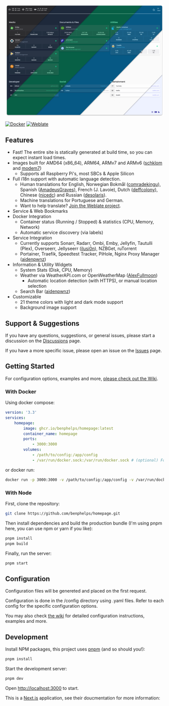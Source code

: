 ![Homepage Preview](/images/preview.png)

[![Docker](https://github.com/benphelps/homepage/actions/workflows/docker-publish.yml/badge.svg)](https://github.com/benphelps/homepage/actions/workflows/docker-publish.yml)
[![Weblate](https://hosted.weblate.org/widgets/homepage/-/homepage/svg-badge.svg)](https://hosted.weblate.org/engage/homepage/)

## Features

  * Fast! The entire site is statically generated at build time, so you can expect instant load times.
  * Images built for AMD64 (x86_64), ARM64, ARMv7 and ARMv6 ([schklom](https://github.com/benphelps/homepage/pull/3) and [modem7](https://github.com/benphelps/homepage/pull/62))
    - Supports all Raspberry Pi's, most SBCs & Apple Silicon
  * Full i18n support with automatic language detection.
    - Human translations for English, Norwegian Bokmål ([comradekingu](https://github.com/benphelps/homepage/commits?author=comradekingu)), Spanish ([AmadeusGraves](https://github.com/benphelps/homepage/commits?author=AmadeusGraves)), French (J. Lavoie), Dutch ([deffcolony](https://github.com/benphelps/homepage/commits?author=deffcolony)), Chinese ([nicedc](https://github.com/nicedc)) and Russian ([desolaris](https://github.com/benphelps/homepage/commits?author=desolaris)).
    - Machine translations for Portuguese and German.
    - Want to help translate? [Join the Weblate project](https://hosted.weblate.org/engage/homepage/).
  * Service & Web Bookmarks
  * Docker Integration
    - Container status (Running / Stopped) & statistics (CPU, Memory, Network)
    - Automatic service discovery (via labels)
  * Service Integration
    - Currently supports Sonarr, Radarr, Ombi, Emby, Jellyfin, Tautulli (Plex), Overseerr, Jellyseerr ([ilusi0n](https://github.com/benphelps/homepage/pull/34)), NZBGet, ruTorrent
    - Portainer, Traefik, Speedtest Tracker, PiHole, Nginx Proxy Manager ([aidenpwnz](https://github.com/benphelps/homepage/pull/45))
  * Information & Utility Widgets
    - System Stats (Disk, CPU, Memory)
    - Weather via WeatherAPI.com or OpenWeatherMap ([AlexFullmoon](https://github.com/benphelps/homepage/pull/25))
      - Automatic location detection (with HTTPS), or manual location selection
    - Search Bar ([aidenpwnz](https://github.com/benphelps/homepage/pull/45))
  * Customizable
    - 21 theme colors with light and dark mode support
    - Background image support

## Support & Suggestions

If you have any questions, suggestions, or general issues, please start a discussion on the [Discussions](https://github.com/benphelps/homepage/discussions) page.

If you have a more specific issue, please open an issue on the [Issues](https://github.com/benphelps/homepage/issues) page.

## Getting Started

For configuration options, examples and more, [please check out the Wiki](https://github.com/benphelps/homepage/wiki).

### With Docker

Using docker compose:

```yaml
version: '3.3'
services:
    homepage:
        image: ghcr.io/benphelps/homepage:latest
        container_name: homepage
        ports:
            - 3000:3000
        volumes:
            - /path/to/config:/app/config
            - /var/run/docker.sock:/var/run/docker.sock # (optional) For docker integrations
```

or docker run:

```bash
docker run -p 3000:3000 -v /path/to/config:/app/config -v /var/run/docker.sock:/var/run/docker.sock ghcr.io/benphelps/homepage:latest
```

### With Node

First, clone the repository:

```bash
git clone https://github.com/benphelps/homepage.git
```

Then install dependencies and build the production bundle (I'm using pnpm here, you can use npm or yarn if you like):

```bash
pnpm install
pnpm build
```

Finally, run the server:

```bash
pnpm start
```

## Configuration

Configuration files will be genereted and placed on the first request.

Configuration is done in the /config directory using .yaml files.  Refer to each config for
the specific configuration options.

You may also check [the wiki](https://github.com/benphelps/homepage/wiki) for detailed configuration instructions, examples and more.

## Development

Install NPM packages, this project uses [pnpm](https://pnpm.io/) (and so should you!):

```bash
pnpm install
```

Start the development server:

```bash
pnpm dev
```

Open [http://localhost:3000](http://localhost:3000) to start.

This is a [Next.js](https://nextjs.org/) application, see their doucmentation for more information:
